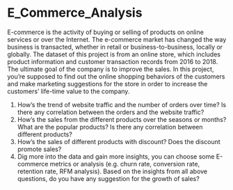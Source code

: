 # E_Commerce_Analysis
E-commerce is the activity of buying or selling of products on online services or over the Internet. The e-commerce market has changed the way business is transacted, whether in retail or business-to-business, locally or globally. The dataset of this project is from an online store, which includes product information and customer transaction records from 2016 to 2018. The ultimate goal of the company is to improve the sales. In this project, you’re supposed to find out the online shopping behaviors of the customers and make marketing suggestions for the store in order to increase the customers’ life-time value to the company.


1. How’s the trend of website traffic and the number of orders over time? Is there any
correlation between the orders and the website traffic?
2. How’s the sales from the different products over the seasons or months? What are the
popular products? Is there any correlation between different products?
3. How’s the sales of different products with discount? Does the discount promote sales?
4. Dig more into the data and gain more insights, you can choose some E-commerce metrics or
analysis (e.g. churn rate, conversion rate, retention rate, RFM analysis). Based on the insights
from all above questions, do you have any suggestion for the growth of sales?
